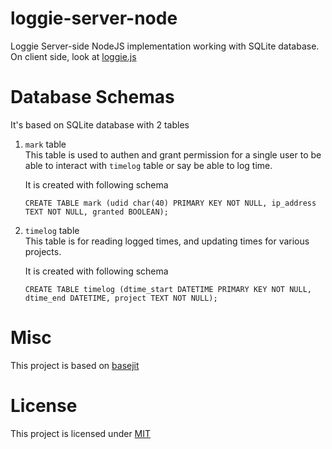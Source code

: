 # loggie-server-node 
Loggie Server-side NodeJS implementation working with SQLite database.  
On client side, look at [loggie.js](https://github.com/haxpor/loggie.js)

# Database Schemas

It's based on SQLite database with 2 tables

1. `mark` table  
   This table is used to authen and grant permission for a single user to be able to interact with `timelog` table or say be able to log time.  

   It is created with following schema  

   ```sqlite
   CREATE TABLE mark (udid char(40) PRIMARY KEY NOT NULL, ip_address TEXT NOT NULL, granted BOOLEAN);
   ```

2. `timelog` table  
   This table is for reading logged times, and updating times for various projects.

   It is created with following schema  

   ```sqlite
   CREATE TABLE timelog (dtime_start DATETIME PRIMARY KEY NOT NULL, dtime_end DATETIME, project TEXT NOT NULL);
   ```

# Misc
This project is based on [basejit](https://github.com/haxpor/basejit)

# License
This project is licensed under [MIT](https://github.com/haxpor/loggie-server-node/blob/master/LICENSE)
